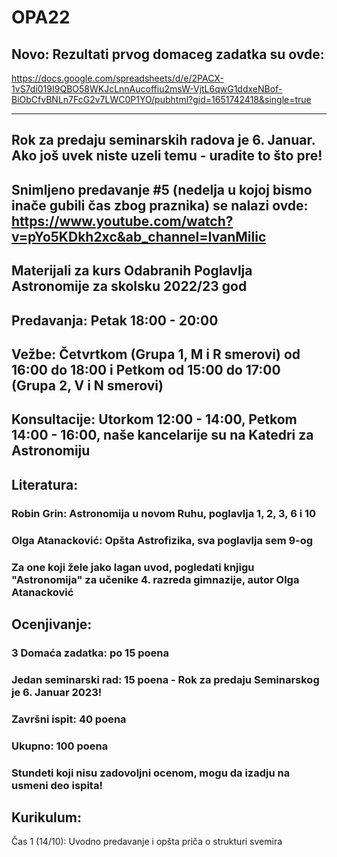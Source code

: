# OPA22

## Novo: Rezultati prvog domaceg zadatka su ovde: 
https://docs.google.com/spreadsheets/d/e/2PACX-1vS7di019I9QBO58WKJcLnnAucoffiu2msW-VjtL6qwG1ddxeNBof-BiObCfvBNLn7FcG2v7LWC0P1YO/pubhtml?gid=1651742418&single=true

--------------------------------------------------------------------------------------------------------------------------

## Rok za predaju seminarskih radova je 6. Januar. Ako još uvek niste uzeli temu - uradite to što pre!

## Snimljeno predavanje #5 (nedelja u kojoj bismo inače gubili čas zbog praznika) se nalazi ovde: https://www.youtube.com/watch?v=pYo5KDkh2xc&ab_channel=IvanMilic

## Materijali za kurs Odabranih Poglavlja Astronomije za skolsku 2022/23 god

## Predavanja: Petak 18:00 - 20:00 

## Vežbe: Četvrtkom (Grupa 1, M i R smerovi) od 16:00 do 18:00 i Petkom od 15:00 do 17:00 (Grupa 2, V i N smerovi)

## Konsultacije: Utorkom 12:00 - 14:00, Petkom 14:00 - 16:00, naše kancelarije su na Katedri za Astronomiju

## Literatura: 

### Robin Grin: Astronomija u novom Ruhu, poglavlja 1, 2, 3, 6 i 10

### Olga Atanacković: Opšta Astrofizika, sva poglavlja sem 9-og 

### Za one koji žele jako lagan uvod, pogledati knjigu "Astronomija" za učenike 4. razreda gimnazije, autor Olga Atanacković

## Ocenjivanje: 

### 3 Domaća zadatka: po 15 poena

### Jedan seminarski rad: 15 poena - Rok za predaju Seminarskog je 6. Januar 2023! 

### Završni ispit: 40 poena 

### Ukupno: 100 poena 

### Stundeti koji nisu zadovoljni ocenom, mogu da izadju na usmeni deo ispita! 

## Kurikulum:

Čas 1 (14/10): Uvodno predavanje i opšta priča o strukturi svemira 
